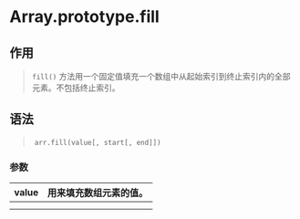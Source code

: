 #	Array.prototype.fill

##	作用

> `fill()` 方法用一个固定值填充一个数组中从起始索引到终止索引内的全部元素。不包括终止索引。

##	语法

> ​	`arr.fill(value[, start[, end]])`

###		参数

| value | 用来填充数组元素的值。 |
| ----- | ---------------------- |
|       |                        |
|       |                        |

